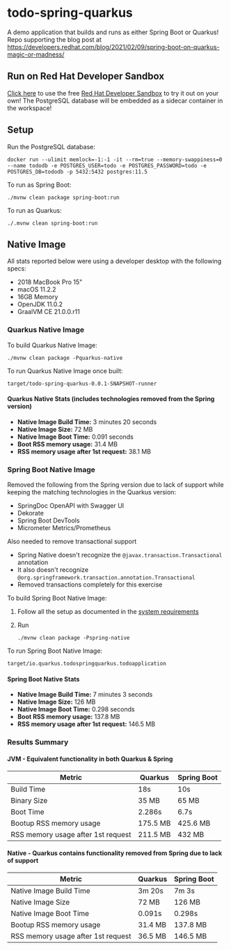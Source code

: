 # todo-spring-quarkus
A demo application that builds and runs as either Spring Boot or Quarkus! Repo supporting the blog post at https://developers.redhat.com/blog/2021/02/09/spring-boot-on-quarkus-magic-or-madness/

## Run on Red Hat Developer Sandbox
[Click here](https://workspaces.openshift.com/f?url=https://github.com/edeandrea/todo-spring-quarkus) to use the free [Red Hat Developer Sandbox](https://developers.redhat.com/developer-sandbox) to try it out on your own! The PostgreSQL database will be embedded as a sidecar container in the workspace!

## Setup
Run the PostgreSQL database:

```
docker run --ulimit memlock=-1:-1 -it --rm=true --memory-swappiness=0 --name tododb -e POSTGRES_USER=todo -e POSTGRES_PASSWORD=todo -e POSTGRES_DB=tododb -p 5432:5432 postgres:11.5
```

To run as Spring Boot:

```
./mvnw clean package spring-boot:run
```

To run as Quarkus:

```
./.mvnw clean spring-boot:run
```

## Native Image
All stats reported below were using a developer desktop with the following specs:
- 2018 MacBook Pro 15"
- macOS 11.2.2
- 16GB Memory
- OpenJDK 11.0.2
- GraalVM CE 21.0.0.r11

### Quarkus Native Image

To build Quarkus Native Image:

```shell
./mvnw clean package -Pquarkus-native
```

To run Quarkus Native Image once built:

```shell
target/todo-spring-quarkus-0.0.1-SNAPSHOT-runner
```

#### Quarkus Native Stats (includes technologies removed from the Spring version)
- **Native Image Build Time:** 3 minutes 20 seconds
- **Native Image Size:** 72 MB
- **Native Image Boot Time:** 0.091 seconds
- **Boot RSS memory usage:** 31.4 MB
- **RSS memory usage after 1st request:** 38.1 MB

### Spring Boot Native Image
Removed the following from the Spring version due to lack of support while keeping the matching technologies in the Quarkus version:
- SpringDoc OpenAPI with Swagger UI
- Dekorate
- Spring Boot DevTools
- Micrometer Metrics/Prometheus

Also needed to remove transactional support
- Spring Native doesn't recognize the `@javax.transaction.Transactional` annotation
- It also doesn't recognize `@org.springframework.transaction.annotation.Transactional`
- Removed transactions completely for this exercise

To build Spring Boot Native Image:
1. Follow all the setup as documented in the [system requirements](https://docs.spring.io/spring-native/docs/current/reference/htmlsingle/#_system_requirements_2)
1. Run

   ```shell
   ./mvnw clean package -Pspring-native
   ```

To run Spring Boot Native Image:

```shell
target/io.quarkus.todospringquarkus.todoapplication
```

#### Spring Boot Native Stats
- **Native Image Build Time:** 7 minutes 3 seconds
- **Native Image Size:** 126 MB
- **Native Image Boot Time:** 0.298 seconds 
- **Boot RSS memory usage:** 137.8 MB
- **RSS memory usage after 1st request:** 146.5 MB

### Results Summary
#### JVM - Equivalent functionality in both Quarkus & Spring

| Metric | Quarkus | Spring Boot |
| ------ | ------- | ----------- |
| Build Time | 18s | 10s |
| Binary Size | 35 MB | 65 MB |
| Boot Time | 2.286s | 6.7s |
| Bootup RSS memory usage | 175.5 MB | 425.6 MB |
| RSS memory usage after 1st request | 211.5 MB | 432 MB |

#### Native - Quarkus contains functionality removed from Spring due to lack of support

| Metric | Quarkus | Spring Boot |
| ------ | ------- | ----------- |
| Native Image Build Time | 3m 20s | 7m 3s |
| Native Image Size | 72 MB | 126 MB |
| Native Image Boot Time | 0.091s | 0.298s |
| Bootup RSS memory usage | 31.4 MB | 137.8 MB |
| RSS memory usage after 1st request | 36.5 MB | 146.5 MB |
